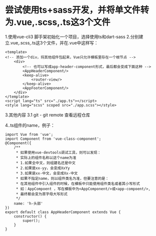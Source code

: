 # 尝试使用ts+sass开发，并将单文件转为.vue,.scss,.ts这3个文件

1.使用vue-cli3 脚手架初始化一个项目，选择使用ts和dart-sass
2.分别建立.vue,.scss,.ts这3个文件，并在.vue中这样写：

```(vue)
<template>
<!-- 添加一个div，将其他组件包起来，Vue只允许模板里存在一个根节点 -->
    <div>
        <!-- 也可以写成app-header-component形式，最后都会变成下面这种 -->
        <AppHeaderComponent/>
        <keep-alive>
            <router-view/>
        </keep-alive>
        <AppFooterComponent/>
    </div>
</template>
<script lang="ts" src="./app.ts"></script>
<style lang="scss" scoped src="./app.scss"></style>
```

3.其他内容
    3.1 git
        - git remote 查看远程仓库

4..ts组件的name，例子：

```(typescript)
import Vue from 'vue';
import Component from 'vue-class-component';
@Component({
    /**
     * 如果使用vue-devtools调试工具，则可以发现：
     * 实际上的组件名称以这个name为准
     * 1.如果全中文，则组建名还是中文
     * 2.如果是xx-yy，会变成XxYy
     * 3.如果是xx-中文，会变成Xx-中文
     * 如果不指定name，则以组件类名为准，但要注意的是：
     * 在其他组件中引入组件的时候，在模板中只能使用组件类名或者其小写形式
     * 如：AppCompoent ，写在模板中为<AppComponent/>或<app-compoent/>,
     * 最终都会变为首字母大写形式
     */
    name: 'h-头部'
})
export default class AppHeaderComponent extends Vue {
    constructor() {
        super();
    }
}

```
